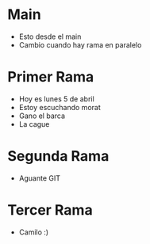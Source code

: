 # Main
- Esto desde el main
- Cambio cuando hay rama en paralelo


# Primer Rama
- Hoy es lunes 5 de abril
- Estoy escuchando morat
- Gano el barca
- La cague

# Segunda Rama
- Aguante GIT

# Tercer Rama
- Camilo :)
